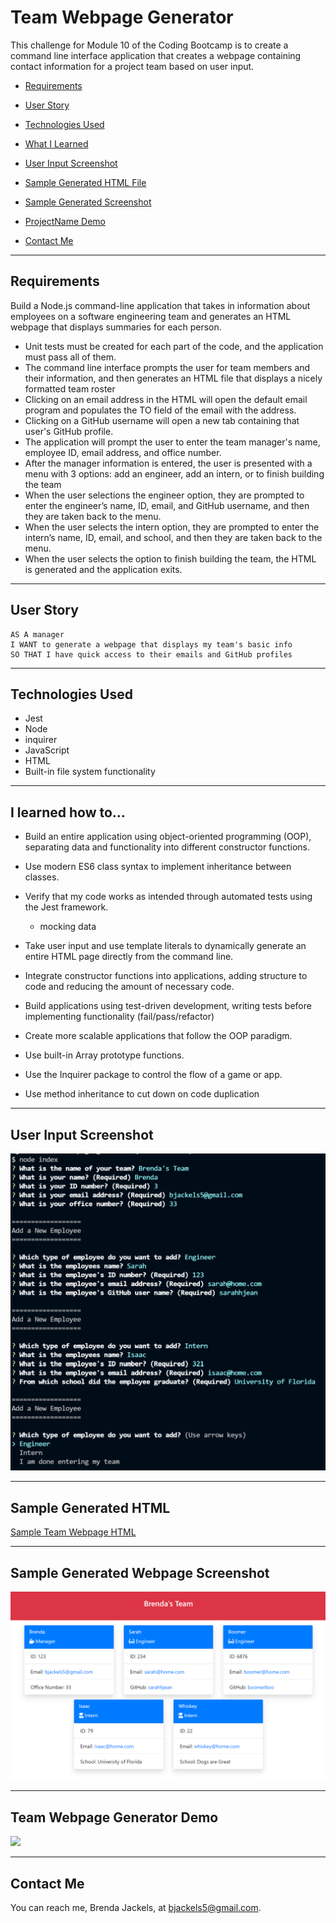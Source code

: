 # Team Webpage Generator
This challenge for Module 10 of the Coding Bootcamp is to create a command line interface application that creates a webpage containing contact information for a project team based on user input.

* [Requirements](#requirements)

* [User Story](#userStory)

* [Technologies Used](#techUsed)

* [What I Learned](#whatILearned)

* [User Input Screenshot](#webImage)

* [Sample Generated HTML File](#sampleOutputHTML)

* [Sample Generated Screenshot](#sampleOutputScreenshot)

* [ProjectName Demo](#projectDemo)

* [Contact Me](#contactMe)


---

<a id="requirements"></a>
## Requirements
Build a Node.js command-line application that takes in information about employees on a software engineering team and generates an HTML webpage that displays summaries for each person. 

* Unit tests must be created for each part of the code, and the application must pass all of them.
* The command line interface prompts the user for team members and their information, and then generates an HTML file that displays a nicely formatted team roster
* Clicking on an email address in the HTML will open the default email program and populates the TO field of the email with the 
address.
* Clicking on a GitHub username will open a new tab containing that user's GitHub profile.
* The application will prompt the user to enter the team manager's name, employee ID, email address, and office number.
* After the manager information is entered, the user is presented with a menu with 3 options: add an engineer, add an intern, or to finish building the team
* When the user selections the engineer option, they are prompted to enter the engineer’s name, ID, email, and GitHub username, and then they are taken back to the menu.
* When the user selects the intern option, they are prompted to enter the intern’s name, ID, email, and school, and then they are taken back to the menu.
* When the user selects the option to finish building the team, the HTML is generated and the application exits.

---

<a id="userStory"></a>
## User Story

    AS A manager
    I WANT to generate a webpage that displays my team's basic info
    SO THAT I have quick access to their emails and GitHub profiles

--- 

<a id="techUsed"></a>
## Technologies Used
* Jest
* Node
* inquirer
* JavaScript
* HTML
* Built-in file system functionality
--- 

<a id="whatILearned"></a>
## I learned how to...

* Build an entire application using object-oriented programming (OOP), separating data and functionality into different constructor functions.

* Use modern ES6 class syntax to implement inheritance between classes.

* Verify that my code works as intended through automated tests using the Jest framework.
    * mocking data

* Take user input and use template literals to dynamically generate an entire HTML page directly from the command line.

* Integrate constructor functions into  applications, adding structure to  code and reducing the amount of necessary code.

* Build applications using test-driven development, writing tests before implementing functionality (fail/pass/refactor)

* Create more scalable applications that follow the OOP paradigm.

* Use built-in Array prototype functions.

* Use the Inquirer package to control the flow of a game or app.

* Use method inheritance to cut down on code duplication

---

<a id="webImage"></a>
## User Input Screenshot

![User Input Screenshot](./media/team-webpage-generator-user-input.png)

---

<a id="sampleOutputHTML"></a>
## Sample Generated HTML

<a href="./dist/index.html">Sample Team Webpage HTML</a>

---

<a id="sampleOutputScreenshot"></a>
## Sample Generated Webpage Screenshot

![Generated Webpage Screenshot](./media/team-webpage-generator-results.png)

---
## Team Webpage Generator Demo

<a id="projectDemo"></a>

<a href="https://youtu.be/TRyEJ-cYpcg">
   <img src="./media/ProjectName-demo.png">
</a>

---

<a id="contactMe"></a>
## Contact Me
You can reach me, Brenda Jackels, at bjackels5@gmail.com.


